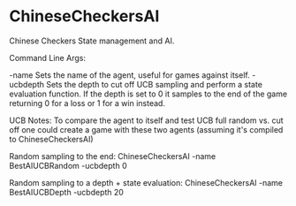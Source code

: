 # ChineseCheckersAI
Chinese Checkers State management and AI.


Command Line Args:

-name <name> Sets the name of the agent, useful for games against itself.
-ucbdepth <depth> Sets the depth to cut off UCB sampling and perform a state evaluation function. If the depth is set to 0 it samples to the end of the game returning 0 for a loss or 1 for a win instead.

UCB Notes:
To compare the agent to itself and test UCB full random vs. cut off one could create a game with these two agents (assuming it's compiled to ChineseCheckersAI)

Random sampling to the end:
ChineseCheckersAI -name BestAIUCBRandom -ucbdepth 0

Random sampling to a depth + state evaluation:
ChineseCheckersAI -name BestAIUCBDepth -ucbdepth 20